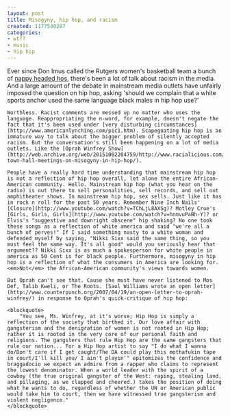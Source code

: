 ```yaml
---
layout: post
title: Misogyny, hip hop, and racism
created: 1177540287
categories:
- wtf?
- music
- hip hip
---
```

Ever since Don Imus called the Rutgers women's basketball team a bunch of [nappy headed hos](http://www.youtube.com/watch?v=RF9BjB7Bzr0), there's been a lot of talk about racism in the media. And a large amount of the debate in mainstream media outlets have unfairly imposed the question on hip hop, asking 'should we complain that a white sports anchor used the same language black males in hip hop use?'

	Worthless. Racist comments are messed up no matter who uses the language. Reappropriating the n-word, for example, doesn't negate the fact that it's been used under [very disturbing circumstances](http://www.americanlynching.com/pic1.htm). Scapegoating hip hop is an immature way to talk about the bigger problem of silently accepted racism. But the conversation's still been happening on a lot of media outlets. Like the [Oprah Winfrey Show](http://web.archive.org/web/20151002204759/http://www.racialicious.com/2007/04/20/oprahs-town-hall-meetings-on-misogyny-in-hip-hop/).

	People have a really hard time understanding that mainstream hip hop is not a reflection of hip hop overall, let alone the entire African-American community. Hello. Mainstream hip hop (what you hear on the radio) is out there to sell personalities, sell records, and sell out amphitheater shows. In mainstream hip hop, sex sells. Just like it has in rock n roll for the past 50 years. Remember Nine Inch Nails' [Closure](http://www.youtube.com/watch?v=TChLjL8AXSg)? Motley Crue's [Girls, Girls, Girls](http://www.youtube.com/watch?v=hnmvuPaBh-Y)? or Elvis's "suggestive and downright obscene" hip shaking? No one took these songs as a reflection of white america and said "we're all a bunch of perves!" If I said something nasty to a white woman and defended myself by saying, "Nikki Sixx said the same thing, so you must feel the same way. It's all good" would you seriously hear that argument?? Nikki Sixx is as much a spokesperson for white people in america as 50 Cent is for black people. Furthermore, misogyny in hip hop is a reflection of what the consumers in America are looking for. <em>Not</em> the African-American community's views towards women.

	But Oprah can't see that. Cause she must have never listened to Mos Def, Talib Kweli, or The Roots. [Saul Williams wrote an open letter](http://www.counterpunch.org/2007/04/19/an-open-letter-to-oprah-winfrey/) in response to Oprah's quick-critique of hip hop:

	<blockquote>
		"You see, Ms. Winfrey, at it's worse; Hip Hop is simply a reflection of the society that birthed it. Our love affair with gangsterism and the denigration of women is not rooted in Hip Hop; rather it is rooted in the very core of our personal faith and religions. The gangsters that rule Hip Hop are the same gangsters that rule our nation... For a Hip Hop artist to say "I do what I wanna do/Don't care if I get caught/The DA could play this mothafukin tape in court/I'll kill you/ I ain't playin'" epitomizes the confidence and braggadocio we expect an admire from a rapper who claims to represent the lowest denominator. When a world leader with the spirit of a cowboy (the true original gangster of the West: raping, stealing land, and pillaging, as we clapped and cheered.) takes the position of doing what he wants to do, regardless of whether the UN or American public would take him to court, then we have witnessed true gangsterism and violent negligence." 
	</blockquote>

